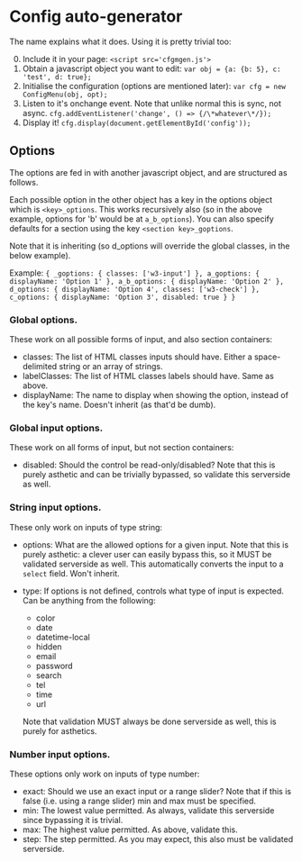 # Config auto-generator

The name explains what it does. Using it is pretty trivial too:

0) Include it in your page:
`<script src='cfgmgen.js'>`
1) Obtain a javascript object you want to edit:
`var obj = {a: {b: 5}, c: 'test', d: true};`
2) Initialise the configuration (options are mentioned later):
`var cfg = new ConfigMenu(obj, opt);`
3) Listen to it's onchange event. Note that unlike normal this is sync, not async.
`cfg.addEventListener('change', () => {/\*whatever\*/});`
4) Display it!
`cfg.display(document.getElementById('config'));`

## Options

The options are fed in with another javascript object, and are structured as follows.

Each possible option in the other object has a key in the options object which is `<key>_options`.
This works recursively also (so in the above example, options for 'b' would be at `a_b_options`).
You can also specify defaults for a section using the key `<section key>_goptions`.

Note that it is inheriting (so d_options will override the global classes, in the below example).

Example:
`
    {
        _goptions: {
            classes: ['w3-input']
        },
        a_goptions: {
            displayName: 'Option 1'
        },
        a_b_options: {
            displayName: 'Option 2'
        },
        d_options: {
            displayName: 'Option 4',
            classes: ['w3-check']
        },
        c_options: {
            displayName: 'Option 3',
            disabled: true
        }
    }
`

### Global options.

These work on all possible forms of input, and also section containers:

- classes: The list of HTML classes inputs should have. Either a space-delimited string or an array of strings.
- labelClasses: The list of HTML classes labels should have. Same as above.
- displayName: The name to display when showing the option, instead of the key's name. Doesn't inherit (as that'd be dumb).

### Global input options.

These work on all forms of input, but not section containers:

- disabled: Should the control be read-only/disabled? Note that this is purely asthetic and can be trivially bypassed, so validate this
            serverside as well.

### String input options.

These only work on inputs of type string:

- options: What are the allowed options for a given input. Note that this is purely asthetic: a clever user can easily bypass
           this, so it MUST be validated serverside as well. This automatically converts the input to a `select` field. Won't inherit.
- type: If options is not defined, controls what type of input is expected. Can be anything from the following:
    - color
    - date
    - datetime-local
    - hidden
    - email
    - password
    - search
    - tel
    - time
    - url

    Note that validation MUST always be done serverside as well, this is purely for asthetics.

### Number input options.

These options only work on inputs of type number:

- exact: Should we use an exact input or a range slider? Note that if this is false (i.e. using a range slider) min and max must be specified.
- min: The lowest value permitted. As always, validate this serverside since bypassing it is trivial.
- max: The highest value permitted. As above, validate this.
- step: The step permitted. As you may expect, this also must be validated serverside.